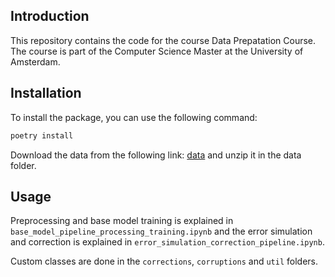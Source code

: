 ## Introduction

This repository contains the code for the course Data Prepatation Course. The course is part of the Computer Science Master at the University of Amsterdam.

## Installation

To install the package, you can use the following command:

```bash
poetry install
```

Download the data from the following link: [data](https://drive.google.com/file/d/1l0c8SnN8U6mzXUP4Oxey64liucCTqNXE/view?usp=sharing) and unzip it in the data folder.

## Usage

Preprocessing and base model training is explained in `base_model_pipeline_processing_training.ipynb` and the error simulation and correction is explained in `error_simulation_correction_pipeline.ipynb`.

Custom classes are done in the `corrections`, `corruptions` and `util` folders.